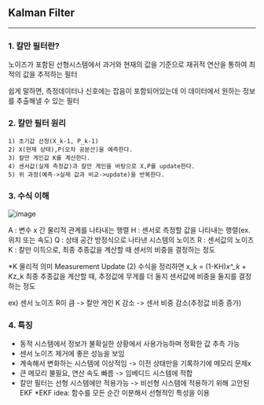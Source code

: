 ## Kalman Filter
-----------------------
### 1. 칼만 필터란?
노이즈가 포함된 선형시스템에서 과거와 현재의 값을 기준으로 재귀적 연산을 통하여 최적의 값을 추적하는 필터

쉽게 말하면, 측정데이터나 신호에는 잡음이 포함되어있는데 이 데이터에서 원하는 정보를 추출해낼 수 있는 필터 

### 2. 칼만 필터 원리
    1) 초기값 선정(X_k-1, P_k-1)
    2) X(현재 상태),P(오차 공분산)을 예측한다.
    3) 칼만 게인값 K를 계산한다.
    4) 센서값(실제 측정값)과 칼만 게인을 바탕으로 X,P를 update한다.
    5) 위 과정(예측->실제 값과 비교->update)을 반복한다.

### 3. 수식 이해


![image](https://user-images.githubusercontent.com/76464662/182289284-b4073338-7f07-4d9d-b6fa-0caca103ccce.png)

A : 변수 x 간 물리적 관계를 나타내는 행렬
H : 센서로 측정할 값을 나타내는 행렬(ex. 위치 또는 속도)
Q : 상태 공간 방정식으로 나타낸 시스템의 노이즈
R : 센서값의 노이즈
K : 칼만 이득으로, 최종 추종값을 계산할 때 센서의 비중을 결정하는 정도

*K 물리적 의미
Measurement Update (2) 수식을 정리하면 x_k = (1-KH)*x^_k + K*z_k 
최종 추종값을 계산할 때, 추정값에 무게를 더 둘지 센서값에 비중을 둘지를 결정하는 정도

ex) 센서 노이즈 R이 큼 -> 칼만 게인 K 감소 -> 센서 비중 감소(추정값 비중 증가)

### 4. 특징
* 동적 시스템에서 정보가 불확실한 상황에서 사용가능하며 정확한 값 추측 가능
* 센서 노이즈 제거에 좋은 성능을 보임
* 계속해서 변화하는 시스템에 이상적임 -> 이전 상태만을 기록하기에 메모리 문제x
* 큰 메모리 불필요, 연산 속도 빠름 -> 임베디드 시스템에 적합
* 칼만 필터는 선형 시스템에만 적용가능 -> 비선형 시스템에 적용하기 위해 고안된 EKF
*EKF idea: 함수를 모든 순간 미분해서 선형적인 특성을 이용 
